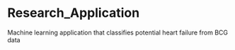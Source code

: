 # Research_Application
Machine learning application that classifies potential heart failure from BCG data

